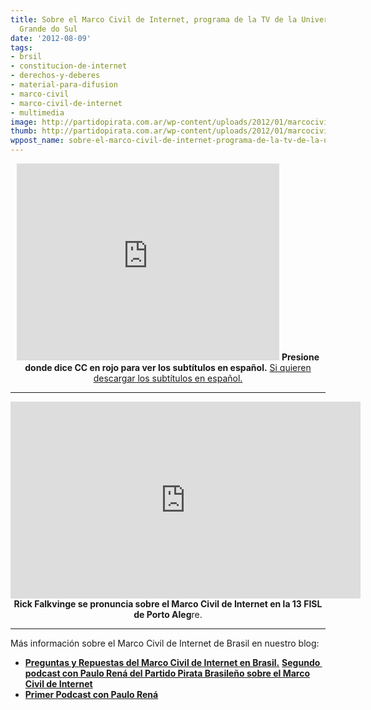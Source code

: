 ```yaml
---
title: Sobre el Marco Civil de Internet, programa de la TV de la Universidad de Río
  Grande do Sul
date: '2012-08-09'
tags:
- brsil
- constitucion-de-internet
- derechos-y-deberes
- material-para-difusion
- marco-civil
- marco-civil-de-internet
- multimedia
image: http://partidopirata.com.ar/wp-content/uploads/2012/01/marcocivil.jpg
thumb: http://partidopirata.com.ar/wp-content/uploads/2012/01/marcocivil-150x150.jpg
wppost_name: sobre-el-marco-civil-de-internet-programa-de-la-tv-de-la-universidad-de-rio-grande-do-sul
---
```


<center>
<iframe src="http://www.youtube.com/embed/WTcKHLd5rO8" frameborder="0" width="420" height="315"></iframe>
<strong>Presione donde dice CC en rojo para ver los subtítulos en español.</strong>
<a href="https://rapidshare.com/files/3885600211/Multiponto_-_Marco_Civil_da_Internet.srt" target="_blank">Si quieren descargar los subtítulos en español.</a></center>

<hr />
<p style="text-align: center;"><iframe src="http://www.youtube.com/embed/NNp0FzM-NAY" frameborder="0" width="560" height="315"></iframe>
<strong> Rick Falkvinge se pronuncia sobre el Marco Civil de Internet en la 13 FISL de Porto Aleg</strong>re.</p>


<hr />

Más información sobre el Marco Civil de Internet de Brasil en nuestro blog:
<ul>
	<li><strong><a href="http://partidopirata.com.ar/5495/brasil-preguntas-y-respuestas-sobre-el-marco-civil-de-internet">Preguntas y Repuestas del Marco Civil de Internet en Brasil.</a></strong>
<strong> <a href="http://partidopirata.com.ar/5498/hablando-con-paulo-rena-sobre-el-lanzamiento-del-partido-pirata-de-brasil-y-el-marco-civil">Segundo  podcast con Paulo Rená del Partido Pirata Brasileño sobre el Marco Civil de Internet</a></strong></li>
	<li><strong><a href="http://partidopirata.com.ar/3891/podcast-con-paulo-rena-da-silva-santarem-gestor-del-marco-civil-de-internet-de-brasil">Primer Podcast con Paulo Rená</a></strong></li>
</ul>
&nbsp;
